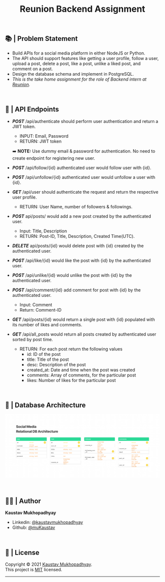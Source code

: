 <h1 align="center">Reunion Backend Assignment</h1>
<br/>

## 📚 | Problem Statement

- Build APIs for a social media platform in either NodeJS or Python.
- The API should support features like getting a user profile, follow a user, upload a post, delete a post, like a post, unlike a liked post, and comment on a post.
- Design the database schema and implement in PostgreSQL.
- _This is the take home assignment for the role of Backend intern at <a href="https://www.re-union.one/" target='_blank'>Reunion</a>._

<br/>

## 🚀 | API Endpoints

- _**POST**_ /api/authenticate should perform user authentication and return a JWT token.

  - INPUT: Email, Password
  - RETURN: JWT token

  ➡️ **NOTE:** Use dummy email & password for authentication. No need to create endpoint for registering new user.

- _**POST**_ /api/follow/{id} authenticated user would follow user with {id}.
- _**POST**_ /api/unfollow/{id} authenticated user would unfollow a user with {id}.
- _**GET**_ /api/user should authenticate the request and return the respective user profile.
  - RETURN: User Name, number of followers & followings.
- _**POST**_ api/posts/ would add a new post created by the authenticated user.
  - Input: Title, Description
  - RETURN: Post-ID, Title, Description, Created Time(UTC).
- _**DELETE**_ api/posts/{id} would delete post with {id} created by the authenticated user.
- _**POST**_ /api/like/{id} would like the post with {id} by the authenticated user.
- _**POST**_ /api/unlike/{id} would unlike the post with {id} by the authenticated user.
- _**POST**_ /api/comment/{id} add comment for post with {id} by the authenticated user.
  - Input: Comment
  - Return: Comment-ID
- _**GET**_ /api/posts/{id} would return a single post with {id} populated with its number of likes and comments.

- _**GET**_ /api/all_posts would return all posts created by authenticated user sorted by post time.
  - RETURN: For each post return the following values
    - id: ID of the post
    - title: Title of the post
    - desc: Description of the post
    - created_at: Date and time when the post was created
    - comments: Array of comments, for the particular post
    - likes: Number of likes for the particular post

<br/>

## 📘 | Database Architecture

<p align = center>
    <img alt="getURL" src="https://raw.githubusercontent.com/muKaustav/reunion-backend-assignment/main/assets/db_architecture.png" target="_blank" />
</p>

<br/>

## 🧑🏽 | Author

**Kaustav Mukhopadhyay**

- Linkedin: [@kaustavmukhopadhyay](https://www.linkedin.com/in/kaustavmukhopadhyay/)
- Github: [@muKaustav](https://github.com/muKaustav)

<br/>

## 📝 | License

Copyright © 2021 [Kaustav Mukhopadhyay](https://github.com/muKaustav).<br />
This project is [MIT](./LICENSE) licensed.


---
